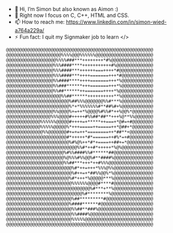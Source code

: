 - 👋 Hi, I’m Simon but also known as Aimon :)
- 🌱 Right now I focus on C, C++, HTML and CSS.
- 📫 How to reach me: https://www.linkedin.com/in/simon-wied-a764a229a/
- ⚡ Fun fact: I quit my Signmaker job to learn </>

<!---
AimonKied/AimonKied is a ✨ special ✨ repository because its `README.md` (this file) appears on your GitHub profile.
You can click the Preview link to take a look at your changes.
--->
<pre><code>@@@@@@@@@@@@@@@@@@@@@@@@@@@@@@@@@@@@@@@@@@@@@@@@@@@@@@@@
@@@@@@@@@@@@@@@@@@@@@%%%%@@@%%%%%%@@@@@@@@@@@@@@@@@@@@@@
@@@@@@@@@@@@@@@@@@@%%%%###***++++++++*#%@@@@@@@@@@@@@@@@
@@@@@@@@@@@@@@@@@@%%%####****+++++++++++#%@@@@@@@@@@@@@@
@@@@@@@@@@@@@@@@@@%%%####***++++++===++++*#@@@@@@@@@@@@@
@@@@@@@@@@@@@@@@@@%%%####***++++=======+++*#@@@@@@@@@@@@
@@@@@@@@@@@@@@@@@@%%####****++++=======+++*%@@@@@@@@@@@@
@@@@@@@@@@@@@@@@@@%%###******+++=======+++*%@@@@@@@@@@@@
@@@@@@@@@@@@@@@@@@%%##******++=======++++*%@@@@@@@@@@@@@
@@@@@@@@@@@@@@@@@@@@@%%##******++++++++++**%@@@@@@@@@@@@
@@@@@@@@@@@@@@@@@@@@@@@@%##%%%@@@@@@@%%#***%@@@@@@@@@@@@
@@@@@@@@@@@@@@@@@@@@@@@@%*+*%%%%%%%#**##%#+%@@@@@@@@@@@@
@@@@@@@@@@@@@@@@@@%%@@@@%+=++*%@@@@%#%%#*++%@@%*@@@@@@@@
@@@@@@@@@@@@@@@@@%%%@@@@#+++++#%%##*##**+++%@**%%@@@@@@@
@@@@@@@@@@@@@%%%%%%@@@@@#++++=+*****++===+*@#=+#@@@@@@@@
@@@@@@@@@@@@@%%%%%@@@@@%*+++=====++=====++*@##+*@@@@@@@@
@@@@@@@@@@@@@@%%@@@@@@@#+=+=++*========++*##**+@@@@@@@@@
@@@@@@@@@@@@@@@@@@@@@@@#*+++++*#*======++#%*=+#@@@@@@@@@
@@@@@@@@@@@@@@@@@@@@@@@@%#%@%++*#*+====++##+=*@@@@@@@@@@
@@@@@@@@@@@@@@@@@@@@@@@@@@@%%#*++#*+++++*%@%@@@@@@@@@@@@
@@@@@@@@@@@@@@@@@@@@@@%#%%####%%#******##@@@@@@@@@@@@@@@
@@@@@@@@@@@@@@@@@@@@@@%@%%%#%%@@%#**####%@@@@@@@@@@@@@@@
@@@@@@@@@@@@@@@@@@@@@@%%##***+++*++#%%%@@@@@@@@@@@@@@@@@
@@@@@@@@@@@@@@@@@@@@@@@@@%#*++=+++*%%%@%%@@@@@@@@@@@@@@@
@@@@@@@@@@@@@@@@@@@@@@@@@%#++=+*##%%@@%*%@@@@@@@@@@@@@@@
@@@@@@@@@@@@@@@@@@@@@@@@%#*+++*%@@@@@***%@@@@@@@@@@@@@@@
@@@@@@@@@@@@@@@@@@@@@@@@@%%%%%%@@@@#****#@@@@@@@@@@@@@@@
@@@@@@@@@@@@@@@@@@@@@@@@@@@@@@@@%#***+**%@@@@@@@@@@@@@@@
@@@@@@@@@@@@@@@@@@@@@@@@@@@@@%#********%@@@@@@@@@@@@@@@@
@@@@@@@@@@@@@@@@@@@@@@@@@%##*********#@@@@@@@@@@@@@@@@@@
@@@@@@@@@@@@@@@@@@@@@@@@%####******#@@@@@@@@@@@@@@@@@@@@
@@@@@@@@@@@@@@@@@@@@@@@@@%%##**###%@@@@@@@@@@@@@@@@@@@@@
@@@@@@@@@@@@@@@@@@@@@@@@@%%####%@@@@@@@@@@@@@@@@@@@@@@@@
@@@@@@@@@@@@@@@@@@@@@@@@@%%%%%@@@@@@@@@@@@@@@@@@@@@@@@@@
@@@@@@@@@@@@@@@@@@@@@@@@@@@@@@@@@@@@@@@@@@@@@@@@@@@@@@@@
</code></pre>
